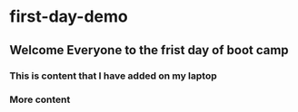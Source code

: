 # first-day-demo

## Welcome Everyone to the frist day of boot camp

### This is content that I have added on my laptop


### More content